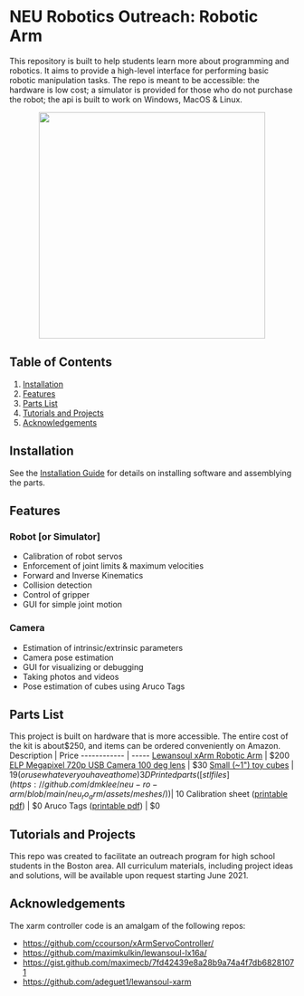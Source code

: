 # NEU Robotics Outreach: Robotic Arm

This repository is built to help students learn more about programming and robotics. It aims to provide a high-level interface for performing basic robotic manipulation tasks.  The repo is meant to be accessible: the hardware is low cost; a simulator is provided for those who do not purchase the robot; the api is built to work on Windows, MacOS & Linux.

<p align="center">
  <img src="https://github.com/dmklee/neu-ro-arm/blob/main/neu_ro_arm/data/xarm.png" height="400"/>
</p>

## Table of Contents
1. [Installation](#installation)
2. [Features](#features)
3. [Parts List](#parts-list)
4. [Tutorials and Projects](#projects)
5. [Acknowledgements](#acknowledgements)

<a name="installation"></a>
## Installation
See the [Installation Guide](https://github.com/dmklee/neu-ro-arm/blob/main/installation_guide.md) for details on installing software and assemblying the parts.

<a name="features"></a>
## Features
### Robot [or Simulator]
- Calibration of robot servos
- Enforcement of joint limits & maximum velocities
- Forward and Inverse Kinematics
- Collision detection
- Control of gripper
- GUI for simple joint motion

### Camera
- Estimation of intrinsic/extrinsic parameters
- Camera pose estimation 
- GUI for visualizing or debugging
- Taking photos and videos
- Pose estimation of cubes using Aruco Tags

<a name="parts-list"></a>
## Parts List
This project is built on hardware that is more accessible.  The entire cost of the kit is about$250, and items can be ordered conveniently on Amazon.
Description  | Price 
------------ | ----- 
[Lewansoul xArm Robotic Arm](https://www.amazon.com/LewanSoul-Programmable-Feedback-Parameter-Programming/dp/B0793PFGCY/ref=sr_1_3?dchild=1&keywords=lewansoul+xarm&qid=1618417178&sr=8-3) | $200
[ELP Megapixel 720p USB Camera 100 deg lens](https://www.amazon.com/ELP-megapixel-Camera-Module-120degree/dp/B01DRJXDEA/ref=sr_1_1?crid=12SN0I987B5WH&dchild=1&keywords=elp+megapixel+super+mini+720p+usb+camera+module+with+120degree+lens&qid=1618417242&sprefix=elp+camera+megapix%2Caps%2C157&sr=8-1) | $30
[Small (~1") toy cubes](https://www.amazon.com/ETA-hand2mind-1-inch-Color-Cubes/dp/B01J6GC83U/ref=sr_1_13?dchild=1&keywords=wooden+cubes+color&qid=1619112911&sr=8-13) | $19 (or use whatever you have at home)
3D Printed parts ([stl files](https://github.com/dmklee/neu-ro-arm/blob/main/neu_ro_arm/assets/meshes/)) | ~$10
Calibration sheet ([printable pdf](https://github.com/dmklee/neu-ro-arm/blob/main/neu_ro_arm/data/checkerboard.pdf)) | $0
Aruco Tags ([printable pdf](https://github.com/dmklee/neu-ro-arm/blob/main/neu_ro_arm/data/aruco_tags.pdf)) | $0

<a name="projects"></a>
## Tutorials and Projects
This repo was created to facilitate an outreach program for high school students in the Boston area.  All curriculum materials, including project ideas and solutions, will be available upon request starting June 2021.

<a name="acknowledgements"></a>
## Acknowledgements
The xarm controller code is an amalgam of the following repos:
- https://github.com/ccourson/xArmServoController/
- https://github.com/maximkulkin/lewansoul-lx16a/
- https://gist.github.com/maximecb/7fd42439e8a28b9a74a4f7db68281071
- https://github.com/adeguet1/lewansoul-xarm

